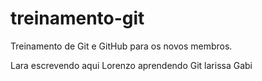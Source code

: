 # treinamento-git
Treinamento de Git e GitHub para os novos membros.

Lara escrevendo aqui
Lorenzo aprendendo Git
larissa
Gabi